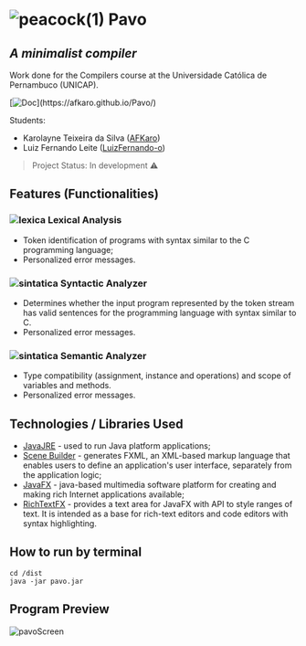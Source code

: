 # ![peacock(1)](https://user-images.githubusercontent.com/58193125/111029765-30858580-83dd-11eb-8626-ee9465888424.png) Pavo 
## _A minimalist compiler_
Work done for the Compilers course at the Universidade Católica de Pernambuco (UNICAP).

[![Doc](https://img.shields.io/static/v1?label=Documentation&message=1.0.0&color=blue&style=for-the-badge")](https://afkaro.github.io/Pavo/)

Students:
- Karolayne Teixeira da Silva ([AFKaro](https://github.com/AFKaro))
- Luiz Fernando Leite ([LuizFernando-o](https://github.com/LuizFernando-o))

> Project Status: In development :warning:

## Features (Functionalities)
### ![lexica](https://user-images.githubusercontent.com/70172712/120956577-3663dc00-c72a-11eb-99fa-70c4e3b59a0c.png) Lexical Analysis 
- Token identification of programs with syntax similar to the C programming language;
- Personalized error messages.
### ![sintatica](https://user-images.githubusercontent.com/70172712/120956626-5398aa80-c72a-11eb-8442-8a1aa082bcf9.png) Syntactic Analyzer
- Determines whether the input program represented by the token stream has valid sentences for the programming language with syntax similar to C.
- Personalized error messages.
### ![sintatica](https://user-images.githubusercontent.com/70172712/120956626-5398aa80-c72a-11eb-8442-8a1aa082bcf9.png) Semantic Analyzer
- Type compatibility (assignment, instance and operations) and scope of variables and methods.
- Personalized error messages.

## Technologies / Libraries Used 

- [JavaJRE] - used to run Java platform applications; 
- [Scene Builder] - generates FXML, an XML-based markup language that enables users to define an application's user interface, separately from the application logic;
- [JavaFX] - java-based multimedia software platform for creating and making rich Internet applications available;
- [RichTextFX] - provides a text area for JavaFX with API to style ranges of text. It is intended as a base for rich-text editors and code editors with syntax highlighting.

## How to run by terminal 
```
cd /dist
java -jar pavo.jar
```

## Program Preview
![pavoScreen](https://user-images.githubusercontent.com/70172712/116619461-d9009200-a916-11eb-9b68-7cfe93190cb6.gif)

[//]: # (These are reference links used in the body of this note and get stripped out when the markdown processor does its job. There is no need to format nicely because it shouldn't be seen. Thanks SO - http://stackoverflow.com/questions/4823468/store-comments-in-markdown-syntax)

   [JavaJRE]: <https://www.java.com/pt-BR/download/manual.jsp>
   [Scene Builder]: <https://gluonhq.com/products/scene-builder/>
   [JavaFX]: <https://openjfx.io/>
   [RichTextFX]: <https://github.com/FXMisc/RichTextFX>

